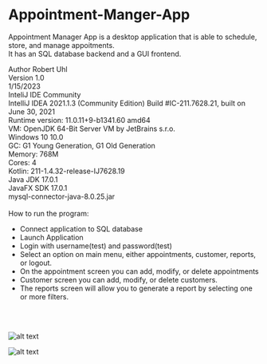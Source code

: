 # Appointment-Manger-App
Appointment Manager App is a desktop application that is able to schedule, store, and manage appoitments.<br /> 
It has an SQL database backend and a GUI frontend.<br /> 

Author Robert Uhl<br /> 
Version 1.0<br /> 
1/15/2023<br /> 
InteliJ IDE Community<br />
IntelliJ IDEA 2021.1.3 (Community Edition)
Build #IC-211.7628.21, built on June 30, 2021<br />
Runtime version: 11.0.11+9-b1341.60 amd64<br />
VM: OpenJDK 64-Bit Server VM by JetBrains s.r.o.<br />
Windows 10 10.0<br />
GC: G1 Young Generation, G1 Old Generation<br />
Memory: 768M<br />
Cores: 4<br />
Kotlin: 211-1.4.32-release-IJ7628.19<br />
Java JDK 17.0.1<br /> 
JavaFX SDK 17.0.1<br /> 
mysql-connector-java-8.0.25.jar<br /> 
<br /> 
How to run the program:
- Connect application to SQL database
- Launch Application
- Login with username(test) and password(test)
- Select an option on main menu, either appointments, customer, reports, or logout.
- On the appointment screen you can add, modify, or delete appointments
- Customer screen you can add, modify, or delete customers.
- The reports screen will allow you to generate a report by selecting one or more filters.
<br /> 
<br /> 


![alt text](https://github.com/sudorob0/Appointment-Manager-App/blob/main/screen_shots/loginScreen.png?raw=true)

![alt text](https://github.com/sudorob0/Appointment-Manager-App/blob/main/screen_shots/mainMenu.png?raw=true)
